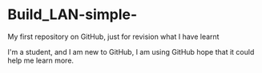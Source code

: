 # Build_LAN-simple-
My first repository on GitHub, just for revision what I have learnt

I'm a student, and I am new to GitHub, I am using GitHub hope that it could help me learn more.
